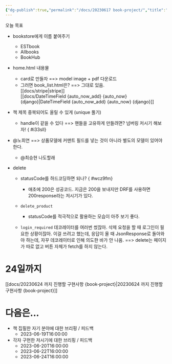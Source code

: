 ```yaml
---
{"dg-publish":true,"permalink":"/docs/20230617 book-project/","title":"20230617 book-project"}
---
```


오늘 목표
- bookstore에게 이름 붙여주기
	- ESTbook
	- Allbooks
	- BookHub
- home.html 내용물
	- card로 만들자 ==> model image + pdf 다운로드
	- 그러면 book_list.html은? ==> 그대로 있음.  
[[docs/stripe\|stripe]]  
[[docs/DateTimeField {auto_now_add} {auto_now} {django}\|DateTimeField {auto_now_add} {auto_now} {django}]]

- 책 제목 중복되어도 올릴 수 있게 (unique 풀기)
	- handle이 같을 수 있다 ==> 핸들을 고유하게 만들려면? 넘버링 저시기 해보자!
{ #i33sll}


- @노희연 ==> 상품모델에 커맨트 필드를 넣는 것이 아니라 별도의 모델이 있어야 한다.
	- @최승현 나도할래

- delete
	- statusCode를 하드코딩하면 되나?
{ #wcz9fm}

		- 애초에 200은 성공코드. 지금은 200을 보내지만 DRF를 사용하면 200response라는 저시기가 있다. 
	- `delete_product`
		- statusCode를 적극적으로 활용하는 모습이 아주 보기 좋다.
	- `login_required` 데코레이터를 여러번 썼잖아. 삭제 요청을 할 때 로그인이 필요한 상황이잖아. 이걸 쓰려고 했는데, 응답이 올 때 JsonResponse로 돌아와야 하는데, 자꾸 데코레이터로 인해 의도한 바가 안 나옴. ==> delete는 페이지가 따로 없고 버튼 자체가 fetch를 하지 않는다. 

# 24일까지

[[docs/20230624 까지 진행할 구현사항 {book-project}\|20230624 까지 진행할 구현사항 {book-project}]]

# 다음은...

- 책 집필한 자기 분야에 대한 브리핑 / 피드백 
	- 2023-06-19T16:00:00
- 각자 구현한 저시기에 대한 브리핑 / 피드백
	- 2023-06-20T16:00:00
	- 2023-06-22T16:00:00
	- 2023-06-24T16:00:00
